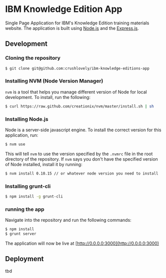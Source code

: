 IBM Knowledge Edition App
==========

Single Page Application for IBM's Knowledge Edition training materials website.  The application is built using [Node.js](http://nodejs.org/) and the [Express.js](http://expressjs.com/).

## Development

### Cloning the repository

``` sh
$ git clone git@github.com:crushlovely/ibm-knowledge-editions-app
```

### Installing NVM (Node Version Manager)

`nvm` is a tool that helps you manage different version of Node for local development. To install, run the following:

``` sh
$ curl https://raw.github.com/creationix/nvm/master/install.sh | sh
```

### Installing Node.js

Node is a server-side javascript engine.  To install the correct version for this application, run:

``` sh
$ nvm use
```

This will tell `nvm` to use the version specified by the `.nvmrc` file in the root directory of the repository.  If `nvm` says you don't have the specified version of Node installed, install it by running:

``` sh
$ nvm install 0.10.15 // or whatever node version you need to install
```

### Installing grunt-cli

``` sh
$ npm install -g grunt-cli
```

### running the app

Navigate into the repository and run the following commands:

``` sh
$ npm install
$ grunt server
```

The application will now be live at [http://0.0.0.0:3000](http://0.0.0.0:3000)

## Deployment

tbd